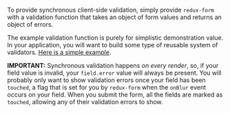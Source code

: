 To provide synchronous client-side validation, simply provide `redux-form` with a validation function that takes an 
object of form values and returns an object of errors.

The example validation function is purely for simplistic demonstration value. In your application, you will want to 
build some type of reusable system of validators. [Here is a simple
example](https://github.com/erikras/react-redux-universal-hot-example/blob/master/src/utils/validation.js).

**IMPORTANT:** Synchronous validation happens _on every render_, so, if your field value is invalid, your `field.error` 
value will always be present. You will probably only want to show validation errors once your field has been `touched`,
a flag that is set for you by `redux-form` when the `onBlur` event occurs on your field. When you submit the form, all
the fields are marked as `touched`, allowing any of their validation errors to show.
